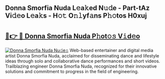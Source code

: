## Donna Smorfia Nuda L𝚎a𝚔ed N𝚞𝚍e - Part-tAz Vi𝚍𝚎o L𝚎a𝚔s - H𝚘𝚝 O𝚗𝚕yf𝚊ns P𝚑𝚘tos H0xuj

# <h2><a href="http://kfclqb.oniu.top/?m=Donna+Smorfia+Nuda">🔗👉 🔴 Donna Smorfia Nuda P𝚑ot𝚘𝚜 V𝚒d𝚎o</a></h2>

[![Donna Smorfia Nuda Nu𝚍e𝚜](https://i.imgur.com/0qMVB7G.gif)](http://kfclqb.oniu.top/?m=Donna+Smorfia+Nuda)
Web-based entertainer and digital media artist Donna Smorfia Nuda, acclaimed for disseminating dance and lifestyle ideas through solo and collaborative dance performances and short videos. Trailblazing engineer Donna Smorfia Nuda, recognized for their innovative solutions and commitment to progress in the field of engineering.  

